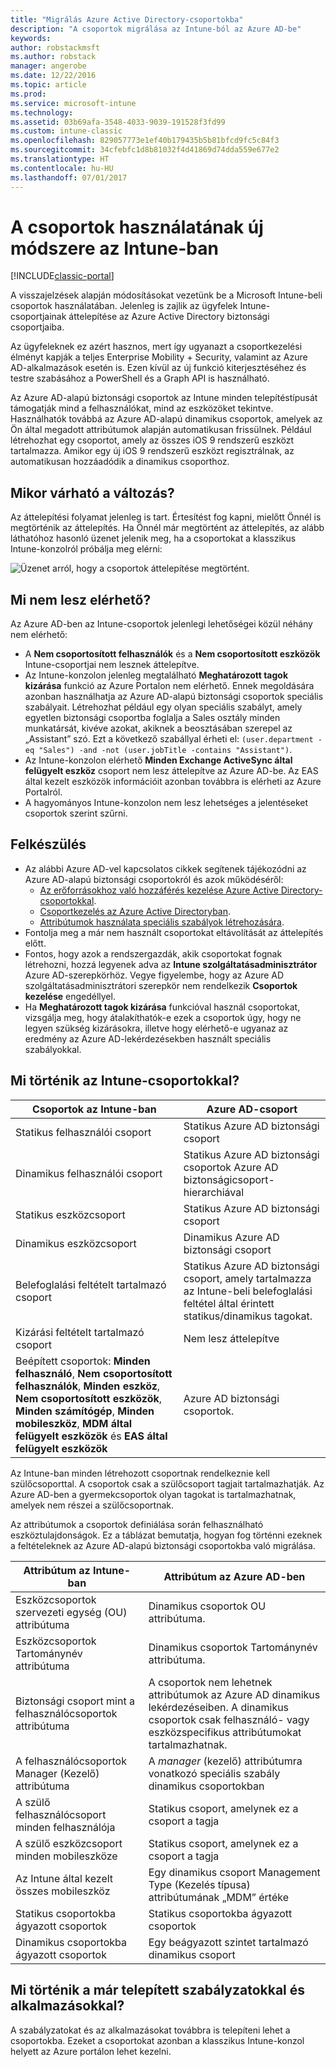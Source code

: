 ```yaml
---
title: "Migrálás Azure Active Directory-csoportokba"
description: "A csoportok migrálása az Intune-ból az Azure AD-be"
keywords: 
author: robstackmsft
ms.author: robstack
manager: angerobe
ms.date: 12/22/2016
ms.topic: article
ms.prod: 
ms.service: microsoft-intune
ms.technology: 
ms.assetid: 03b69afa-3548-4033-9039-191528f3fd99
ms.custom: intune-classic
ms.openlocfilehash: 829057773e1ef40b179435b5b81bfcd9fc5c84f3
ms.sourcegitcommit: 34cfebfc1d8b81032f4d41869d74dda559e677e2
ms.translationtype: HT
ms.contentlocale: hu-HU
ms.lasthandoff: 07/01/2017
---
```

# <a name="a-new-way-of-using-groups-in-intune"></a>A csoportok használatának új módszere az Intune-ban

[!INCLUDE[classic-portal](../includes/classic-portal.md)]

A visszajelzések alapján módosításokat vezetünk be a Microsoft Intune-beli csoportok használatában.
Jelenleg is zajlik az ügyfelek Intune-csoportjainak áttelepítése az Azure Active Directory biztonsági csoportjaiba.

Az ügyfeleknek ez azért hasznos, mert így ugyanazt a csoportkezelési élményt kapják a teljes Enterprise Mobility + Security, valamint az Azure AD-alkalmazások esetén is. Ezen kívül az új funkció kiterjesztéséhez és testre szabásához a PowerShell és a Graph API is használható.

Az Azure AD-alapú biztonsági csoportok az Intune minden telepítéstípusát támogatják mind a felhasználókat, mind az eszközöket tekintve. Használhatók továbbá az Azure AD-alapú dinamikus csoportok, amelyek az Ön által megadott attribútumok alapján automatikusan frissülnek. Például létrehozhat egy csoportot, amely az összes iOS 9 rendszerű eszközt tartalmazza. Amikor egy új iOS 9 rendszerű eszközt regisztrálnak, az automatikusan hozzáadódik a dinamikus csoporthoz.

## <a name="when-is-this-happening"></a>Mikor várható a változás?

Az áttelepítési folyamat jelenleg is tart. Értesítést fog kapni, mielőtt Önnél is megtörténik az áttelepítés.
Ha Önnél már megtörtént az áttelepítés, az alább láthatóhoz hasonló üzenet jelenik meg, ha a csoportokat a klasszikus Intune-konzolról próbálja meg elérni:

![Üzenet arról, hogy a csoportok áttelepítése megtörtént.](http://i.imgur.com/72KRaXj.png)

## <a name="what-wont-be-available"></a>Mi nem lesz elérhető?

Az Azure AD-ben az Intune-csoportok jelenlegi lehetőségei közül néhány nem elérhető:

- A **Nem csoportosított felhasználók** és a **Nem csoportosított eszközök** Intune-csoportjai nem lesznek áttelepítve.
- Az Intune-konzolon jelenleg megtalálható **Meghatározott tagok kizárása** funkció az Azure Portalon nem elérhető. Ennek megoldására azonban használhatja az Azure AD-alapú biztonsági csoportok speciális szabályait. Létrehozhat például egy olyan speciális szabályt, amely egyetlen biztonsági csoportba foglalja a Sales osztály minden munkatársát, kivéve azokat, akiknek a beosztásában szerepel az „Assistant” szó. Ezt a következő szabállyal érheti el: `(user.department -eq "Sales") -and -not (user.jobTitle -contains "Assistant")`.
- Az Intune-konzolon elérhető **Minden Exchange ActiveSync által felügyelt eszköz** csoport nem lesz áttelepítve az Azure AD-be. Az EAS által kezelt eszközök információit azonban továbbra is elérheti az Azure Portalról.
- A hagyományos Intune-konzolon nem lesz lehetséges a jelentéseket csoportok szerint szűrni.
<!--- - Custom group targeting of notification rules will not be available. ROB I took this out as I couldn't replicate the behavior. --->

## <a name="how-to-get-ready"></a>Felkészülés

- Az alábbi Azure AD-vel kapcsolatos cikkek segítenek tájékozódni az Azure AD-alapú biztonsági csoportokról és azok működéséről:
    -  [Az erőforrásokhoz való hozzáférés kezelése Azure Active Directory-csoportokkal](https://azure.microsoft.com/documentation/articles/active-directory-manage-groups/).
    -  [Csoportkezelés az Azure Active Directoryban](https://azure.microsoft.com/documentation/articles/active-directory-accessmanagement-manage-groups/).
    -  [Attribútumok használata speciális szabályok létrehozására](https://azure.microsoft.com/documentation/articles/active-directory-accessmanagement-groups-with-advanced-rules/).
- Fontolja meg a már nem használt csoportokat eltávolítását az áttelepítés előtt.
-  Fontos, hogy azok a rendszergazdák, akik csoportokat fognak létrehozni, hozzá legyenek adva az **Intune szolgáltatásadminisztrátor** Azure AD-szerepkörhöz. Vegye figyelembe, hogy az Azure AD szolgáltatásadminisztrátori szerepkör nem rendelkezik **Csoportok kezelése** engedéllyel.
-  Ha **Meghatározott tagok kizárása** funkcióval használ csoportokat, vizsgálja meg, hogy átalakíthatók-e ezek a csoportok úgy, hogy ne legyen szükség kizárásokra, illetve hogy elérhető-e ugyanaz az eredmény az Azure AD-lekérdezésekben használt speciális szabályokkal.


## <a name="what-happens-to-intune-groups"></a>Mi történik az Intune-csoportokkal?

| Csoportok az Intune-ban|Azure AD-csoport|
|-----------------------------------------------------------------------|-------------------------------------------------------------|
|Statikus felhasználói csoport|Statikus Azure AD biztonsági csoport|
|Dinamikus felhasználói csoport|Statikus Azure AD biztonsági csoportok Azure AD biztonságicsoport-hierarchiával|
|Statikus eszközcsoport|Statikus Azure AD biztonsági csoport|
|Dinamikus eszközcsoport|Dinamikus Azure AD biztonsági csoport|
|Belefoglalási feltételt tartalmazó csoport|Statikus Azure AD biztonsági csoport, amely tartalmazza az Intune-beli belefoglalási feltétel által érintett statikus/dinamikus tagokat.|
|Kizárási feltételt tartalmazó csoport|Nem lesz áttelepítve|
|Beépített csoportok: **Minden felhasználó**, **Nem csoportosított felhasználók**, **Minden eszköz**, **Nem csoportosított eszközök**, **Minden számítógép**, **Minden mobileszköz**, **MDM által felügyelt eszközök** és **EAS által felügyelt eszközök**|Azure AD biztonsági csoportok.|

Az Intune-ban minden létrehozott csoportnak rendelkeznie kell szülőcsoporttal. A csoportok csak a szülőcsoport tagjait tartalmazhatják. Az Azure AD-ben a gyermekcsoportok olyan tagokat is tartalmazhatnak, amelyek nem részei a szülőcsoportnak.

Az attribútumok a csoportok definiálása során felhasználható eszköztulajdonságok. Ez a táblázat bemutatja, hogyan fog történni ezeknek a feltételeknek az Azure AD-alapú biztonsági csoportokba való migrálása.

| Attribútum az Intune-ban|Attribútum az Azure AD-ben|
|-----------------------------------------------------------------------|-------------------------------------------------------------|
|Eszközcsoportok szervezeti egység (OU) attribútuma|Dinamikus csoportok OU attribútuma.|
|Eszközcsoportok Tartománynév attribútuma|Dinamikus csoportok Tartománynév attribútuma.|
|Biztonsági csoport mint a felhasználócsoportok attribútuma|A csoportok nem lehetnek attribútumok az Azure AD dinamikus lekérdezéseiben. A dinamikus csoportok csak felhasználó- vagy eszközspecifikus attribútumokat tartalmazhatnak.|
|A felhasználócsoportok Manager (Kezelő) attribútuma|A *manager* (kezelő) attribútumra vonatkozó speciális szabály dinamikus csoportokban|
|A szülő felhasználócsoport minden felhasználója|Statikus csoport, amelynek ez a csoport a tagja|
|A szülő eszközcsoport minden mobileszköze|Statikus csoport, amelynek ez a csoport a tagja|
|Az Intune által kezelt összes mobileszköz|Egy dinamikus csoport Management Type (Kezelés típusa) attribútumának „MDM” értéke|
|Statikus csoportokba ágyazott csoportok |Statikus csoportokba ágyazott csoportok|
|Dinamikus csoportokba ágyazott csoportok|Egy beágyazott szintet tartalmazó dinamikus csoport|

## <a name="what-happens-to-policies-and-apps-youve-already-deployed"></a>Mi történik a már telepített szabályzatokkal és alkalmazásokkal?

A szabályzatokat és az alkalmazásokat továbbra is telepíteni lehet a csoportokba. Ezeket a csoportokat azonban a klasszikus Intune-konzol helyett az Azure portálon lehet kezelni.
 
